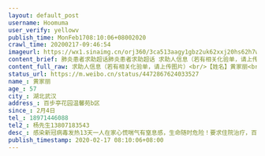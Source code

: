 ```yaml
---
layout: default_post
username: Hoomuma
user_verify: yellowv
publish_time: MonFeb1708:10:06+08002020
crawl_time: 20200217-09:46:54
imageurl: https://wx1.sinaimg.cn/orj360/3ca513aagy1gbz2uk62xxj20hs62h7wi.jpg
content_brief: 肺炎患者求助超话肺炎患者求助超话 求助人信息（若有相关化验单，请上传图片）【姓名】黄家丽【年龄】57【所在城市】湖北武汉【所在小区、社区】百步亭花园温馨苑b区【患病时间】2月4日【联系方式】18971446088【其他紧急联系人】杨先生13807183543【病情描述】感染新冠病毒 发热13天  ...全文
content_full_raw: 求助人信息（若有相关化验单，请上传图片）<br/>【姓名】黄家丽<br/>【年龄】57<br/>【所在城市】湖北武汉<br/>【所在小区、社区】百步亭花园温馨苑b区<br/>【患病时间】2月4日<br/>【联系方式】18971446088<br/>【其他紧急联系人】杨先生13807183543<br/>【病情描述】感染新冠病毒发热13天一人在家心慌喘气有窒息感，生命随时危险！要求住院治疗，百步亭酒店医疗措施不足要求住院治疗<adata-url="http://t.cn/E2NrThI"href="http://weibo.com/p/1001018008643030000000000"data-hide=""><spanclass='url-icon'><imgstyle='width:1rem;height:1rem'src='https://h5.sinaimg.cn/upload/2015/09/25/3/timeline_card_small_location_default.png'></span><spanclass="surl-text">湘潭</span></a>
status_url: https://m.weibo.cn/status/4472867624033527
name_: 黄家丽
age_: 57
city_: 湖北武汉
address_: 百步亭花园温馨苑b区
since_: 2月4日
tel_: 18971446088
tel2_: 杨先生13807183543
desc_: 感染新冠病毒发热13天一人在家心慌喘气有窒息感，生命随时危险！要求住院治疗，百步亭酒店医疗措施不足要求住院治疗<adata-url="http//t.cn/E2NrThI"href="http//weibo.com/p/1001018008643030000000000"data-hide=""><spanclass='url-icon'><imgstyle='width1rem;height1rem'src='https//h5.sinaimg.cn/upload/2015/09/25/3/timeline_card_small_location_default.png'></span><spanclass="surl-text">湘潭</span></a>
publish_timestamp: 2020-02-17 08:10:06+08:00
---
```

